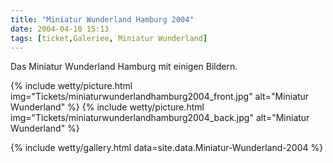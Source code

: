 ```yaml
---
title: "Miniatur Wunderland Hamburg 2004"
date: 2004-04-10 15:13
tags: [ticket,Galeriee, Miniatur Wunderland]
---
```

Das Miniatur Wunderland Hamburg mit einigen Bildern.

{% include wetty/picture.html img="Tickets/miniaturwunderlandhamburg2004_front.jpg" alt="Miniatur Wunderland" %}
{% include wetty/picture.html img="Tickets/miniaturwunderlandhamburg2004_back.jpg" alt="Miniatur Wunderland" %}


<!--more-->

{% include wetty/gallery.html data=site.data.Miniatur-Wunderland-2004 %}

